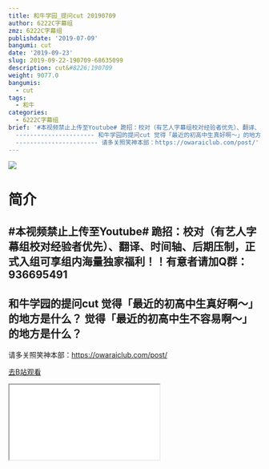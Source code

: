 ```yaml
---
title: 和牛学园_提问cut 20190709
author: 6222C字幕组
zmz: 6222C字幕组
publishdate: '2019-07-09'
bangumi: cut
date: '2019-09-23'
slug: 2019-09-22-190709-68635099
description: cut&#8226;190709
weight: 9077.0
bangumis:
  - cut
tags:
  - 和牛
categories:
  - 6222C字幕组
brief: '#本视频禁止上传至Youtube# 跪招：校对（有艺人字幕组校对经验者优先）、翻译、时间轴、后期压制，正式入组可享组内海量独家福利！！有意者请加Q群：936695491
  ---------------------- 和牛学园的提问cut 觉得「最近的初高中生真好啊～」的地方是什么？ 觉得「最近的初高中生不容易啊～」的地方是什么？
  ----------------------- 请多关照笑神本部：https://owaraiclub.com/post/'
---
```

![](https://raw.githubusercontent.com/tcgriffith/owaraisite/master/static/tmpimg/7ad9adbd578eea530fb3ebed42e444a52bdfdfb7.jpg.480.jpg)
# 简介  
#本视频禁止上传至Youtube#
跪招：校对（有艺人字幕组校对经验者优先）、翻译、时间轴、后期压制，正式入组可享组内海量独家福利！！有意者请加Q群：936695491
----------------------
和牛学园的提问cut
觉得「最近的初高中生真好啊～」的地方是什么？
觉得「最近的初高中生不容易啊～」的地方是什么？
-----------------------
请多关照笑神本部：https://owaraiclub.com/post/  

[去B站观看](https://www.bilibili.com/video/av68635099/)
<div class ="resp-container"><iframe class="testiframe" src="//player.bilibili.com/player.html?aid=68635099"", scrolling="no", allowfullscreen="true" > </iframe></div> 
